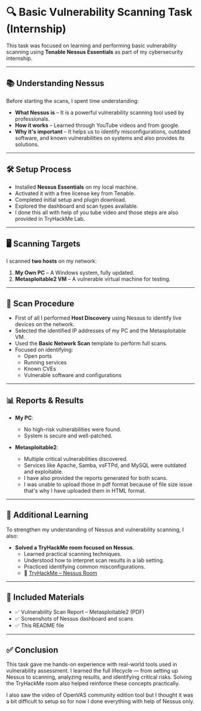 # 🔍 Basic Vulnerability Scanning Task (Internship)

This task was focused on learning and performing basic vulnerability scanning using **Tenable Nessus Essentials** as part of my cybersecurity internship.

---

## 📚 Understanding Nessus

Before starting the scans, I spent time understanding:

- **What Nessus is** – It is a powerful vulnerability scanning tool used by professionals.
- **How it works** – Learned through YouTube videos and from google.
- **Why it's important** – It helps us to identify misconfigurations, outdated software, and known vulnerabilities on systems and also provides its solutions.

---

## 🛠️ Setup Process

- Installed **Nessus Essentials** on my local machine.
- Activated it with a free license key from Tenable.
- Completed initial setup and plugin download.
- Explored the dashboard and scan types available.
- I done this all with help of you tube video and those steps are also provided in TryHackMe Lab.

---

## 🖥️ Scanning Targets

I scanned **two hosts** on my network:

1. **My Own PC** – A Windows system, fully updated.
2. **Metasploitable2 VM** – A vulnerable virtual machine for testing.

---

## 🔎 Scan Procedure

- First of all I performed **Host Discovery** using Nessus to identify live devices on the network.
- Selected the identified IP addresses of my PC and the Metasploitable VM.
- Used the **Basic Network Scan** template to perform full scans.
- Focused on identifying:
  - Open ports
  - Running services
  - Known CVEs
  - Vulnerable software and configurations

---

## 📊 Reports & Results

- **My PC**:
  - No high-risk vulnerabilities were found.
  - System is secure and well-patched.

- **Metasploitable2**:
  - Multiple critical vulnerabilities discovered.
  - Services like Apache, Samba, vsFTPd, and MySQL were outdated and exploitable.
  - I have also provided the reports generated for both scans.
  - I was unable to upload those in pdf format because of file size issue that's why I have uploaded them in HTML format.

---

## 🧪 Additional Learning

To strengthen my understanding of Nessus and vulnerability scanning, I also:

- **Solved a TryHackMe room focused on Nessus**.
  - Learned practical scanning techniques.
  - Understood how to interpret scan results in a lab setting.
  - Practiced identifying common misconfigurations.
  - 🔗 [TryHackMe – Nessus Room](https://tryhackme.com/room/rpnessusredux)

---

## 📌 Included Materials

- ✅ Vulnerability Scan Report – Metasploitable2 (PDF)
- ✅ Screenshots of Nessus dashboard and scans
- ✅ This README file

---

## ✅ Conclusion

This task gave me hands-on experience with real-world tools used in vulnerability assessment. I learned the full lifecycle — from setting up Nessus to scanning, analyzing results, and identifying critical risks. Solving the TryHackMe room also helped reinforce these concepts practically.

I also saw the video of OpenVAS community edition tool but I thought it was a bit difficult to setup so for now I done everything with help of Nessus only.

